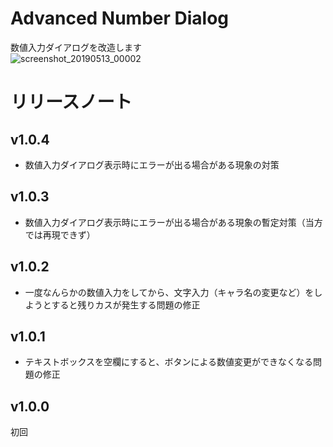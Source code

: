 # Advanced Number Dialog
数値入力ダイアログを改造します  
![screenshot_20190513_00002](https://user-images.githubusercontent.com/50558182/57592506-f09bb000-7571-11e9-8d64-8cab05753c49.jpg)

# リリースノート
## v1.0.4
* 数値入力ダイアログ表示時にエラーが出る場合がある現象の対策

## v1.0.3
* 数値入力ダイアログ表示時にエラーが出る場合がある現象の暫定対策（当方では再現できず）

## v1.0.2
* 一度なんらかの数値入力をしてから、文字入力（キャラ名の変更など）をしようとすると残りカスが発生する問題の修正

## v1.0.1
* テキストボックスを空欄にすると、ボタンによる数値変更ができなくなる問題の修正

## v1.0.0
初回